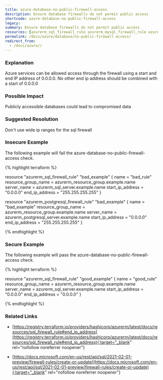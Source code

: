 ```yaml
---
title: azure-database-no-public-firewall-access
description: Ensure database firewalls do not permit public access
shortcode: azure-database-no-public-firewall-access
legacy: 
summary: Ensure database firewalls do not permit public access 
resources: [azurerm_sql_firewall_rule azurerm_mysql_firewall_rule azurerm_postgresql_firewall_rule azurerm_mariadb_firewall_rule] 
permalink: /docs/azure/database/no-public-firewall-access/
redirect_from: 
  - /docs/azure//
---
```


### Explanation

Azure services can be allowed access through the firewall using a start and end IP address of 0.0.0.0. No other end ip address should be combined with a start of 0.0.0.0

### Possible Impact
Publicly accessible databases could lead to compromised data

### Suggested Resolution
Don't use wide ip ranges for the sql firewall


### Insecure Example

The following example will fail the azure-database-no-public-firewall-access check.

{% highlight terraform %}

resource "azurerm_sql_firewall_rule" "bad_example" {
  name                = "bad_rule"
  resource_group_name = azurerm_resource_group.example.name
  server_name         = azurerm_sql_server.example.name
  start_ip_address    = "0.0.0.0"
  end_ip_address      = "255.255.255.255"
}

resource "azurerm_postgresql_firewall_rule" "bad_example" {
  name                = "bad_example"
  resource_group_name = azurerm_resource_group.example.name
  server_name         = azurerm_postgresql_server.example.name
  start_ip_address    = "0.0.0.0"
  end_ip_address      = "255.255.255.255"
}

{% endhighlight %}



### Secure Example

The following example will pass the azure-database-no-public-firewall-access check.

{% highlight terraform %}

resource "azurerm_sql_firewall_rule" "good_example" {
  name                = "good_rule"
  resource_group_name = azurerm_resource_group.example.name
  server_name         = azurerm_sql_server.example.name
  start_ip_address    = "0.0.0.0"
  end_ip_address      = "0.0.0.0"
}

{% endhighlight %}



### Related Links


- [https://registry.terraform.io/providers/hashicorp/azurerm/latest/docs/resources/sql_firewall_rule#end_ip_address](https://registry.terraform.io/providers/hashicorp/azurerm/latest/docs/resources/sql_firewall_rule#end_ip_address){:target="_blank" rel="nofollow noreferrer noopener"}

- [https://docs.microsoft.com/en-us/rest/api/sql/2021-02-01-preview/firewall-rules/create-or-update](https://docs.microsoft.com/en-us/rest/api/sql/2021-02-01-preview/firewall-rules/create-or-update){:target="_blank" rel="nofollow noreferrer noopener"}


